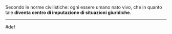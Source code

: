 Secondo le norme civilistiche:
ogni essere umano nato vivo, che in quanto tale **diventa centro di imputazione di situazioni giuridiche**.
___
#def